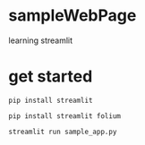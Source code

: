 # sampleWebPage
learning streamlit

# get started

`pip install streamlit`

`pip install streamlit folium`

`streamlit run sample_app.py`